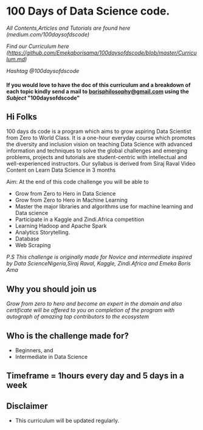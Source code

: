 # 100 Days of Data Science code.

*All Contents,Articles and Tutorials are found here (medium.com/100daysofdscode)*

*Find our Curriculum here (https://github.com/Emekaborisama/100daysofdscode/blob/master/Curriculum.md)*

*Hashtag @100daysofdscode*

#### If you would love to have the doc of this curriculum and a breakdown of each topic kindly send a mail to borisphilosophy@gmail.com using the *Subject* "100daysofdscode"

## Hi Folks

100 days ds code is a program which aims to grow aspiring Data Scientist from Zero to World Class. It is a one-hour everyday course which promotes the diversity and inclusion vision on teaching Data Science with advanced information and techniques to solve the global challenges and emerging problems, projects and tutorials are student-centric with intellectual and well-experienced instructors. Our syllabus is derived from Siraj Raval Video Content on Learn Data Science in 3 months

Aim: At the end of this code challenge you will be able to 
*  Grow from Zero to Hero in Data Science
*  Grow from Zero to Hero in Machine Learning
*  Master the major libraries and algorithms use for machine learning and Data science  
*  Participate in a Kaggle and Zindi.Africa competition 
*  Learning Hadoop and Apache Spark
*  Analytics Storytelling.
*  Database
*  Web Scraping


*P.S This challenge is originally made for Novice and intermediate inspired by Data ScienceNigeria,Siraj Raval, Kaggle, Zindi.Africa and Emeka Boris Ama*


## Why you should join us
*Grow from zero to hero and become an expert in the domain and also certificate will be offered to you on completion of the program with autograph of amazing top contributors to the ecosystem*

## Who is the challenge made for?
- Beginners, and
- Intermediate in Data Science

## Timeframe = 1hours every day and 5 days in a week

## Disclaimer
- This curriculum will be updated regularly.


